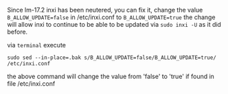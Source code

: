 Since lm-17.2 inxi has been neutered, you can fix it, change the value `B_ALLOW_UPDATE=false` in /etc/inxi.conf to `B_ALLOW_UPDATE=true` 
the change will allow inxi to continue to be able to be updated via `sudo inxi -U` as it did before.

via `terminal` execute

`sudo sed --in-place=.bak s/B_ALLOW_UPDATE=false/B_ALLOW_UPDATE=true/ /etc/inxi.conf`

the above command will change the value from 'false' to 'true' if found in file /etc/inxi.conf


